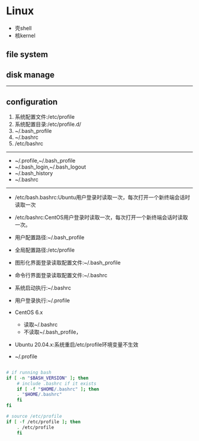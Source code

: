 # Linux


- 壳shell
- 核kernel

## file system




## disk manage





---
## configuration

1. 系统配置文件:/etc/profile
2. 系统配置目录:/etc/profile.d/
4. ~/.bash_profile
3. ~/.bashrc
5. /etc/bashrc

---
- ~/.profile,~/.bash_profile
- ~/.bash_login,~/.bash_logout
- ~/.bash_history
- ~/.bashrc
---

- /etc/bash.bashrc:Ubuntu用户登录时读取一次，每次打开一个新终端会话时读取一次

- /etc/bashrc:CentOS用户登录时读取一次，每次打开一个新终端会话时读取一次。

- 用户配置路径:~/.bash_profile
- 全局配置路径:/etc/profile

- 图形化界面登录读取配置文件:~/.bash_profile
- 命令行界面登录读取配置文件:~/.bashrc
- 系统启动执行:~/.bashrc
- 用户登录执行:~/.profile

- CentOS 6.x
    - 读取~/.bashrc
    - 不读取~/.bash_profile，

- Ubuntu 20.04.x:系统重启/etc/profile环境变量不生效

- ~/.profile
```sh

# if running bash
if [ -n "$BASH_VERSION" ]; then
    # include .bashrc if it exists
    if [ -f "$HOME/.bashrc" ]; then
    . "$HOME/.bashrc"
    fi
fi

# source /etc/profile
if [ -f /etc/profile ]; then
    . /etc/profile
    fi

```